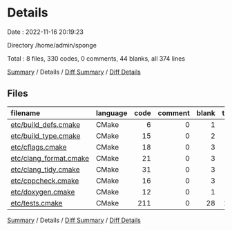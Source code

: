 # Details

Date : 2022-11-16 20:19:23

Directory /home/admin/sponge

Total : 8 files,  330 codes, 0 comments, 44 blanks, all 374 lines

[Summary](results.md) / Details / [Diff Summary](diff.md) / [Diff Details](diff-details.md)

## Files
| filename | language | code | comment | blank | total |
| :--- | :--- | ---: | ---: | ---: | ---: |
| [etc/build_defs.cmake](/etc/build_defs.cmake) | CMake | 6 | 0 | 1 | 7 |
| [etc/build_type.cmake](/etc/build_type.cmake) | CMake | 15 | 0 | 2 | 17 |
| [etc/cflags.cmake](/etc/cflags.cmake) | CMake | 18 | 0 | 3 | 21 |
| [etc/clang_format.cmake](/etc/clang_format.cmake) | CMake | 21 | 0 | 3 | 24 |
| [etc/clang_tidy.cmake](/etc/clang_tidy.cmake) | CMake | 31 | 0 | 3 | 34 |
| [etc/cppcheck.cmake](/etc/cppcheck.cmake) | CMake | 16 | 0 | 3 | 19 |
| [etc/doxygen.cmake](/etc/doxygen.cmake) | CMake | 12 | 0 | 1 | 13 |
| [etc/tests.cmake](/etc/tests.cmake) | CMake | 211 | 0 | 28 | 239 |

[Summary](results.md) / Details / [Diff Summary](diff.md) / [Diff Details](diff-details.md)